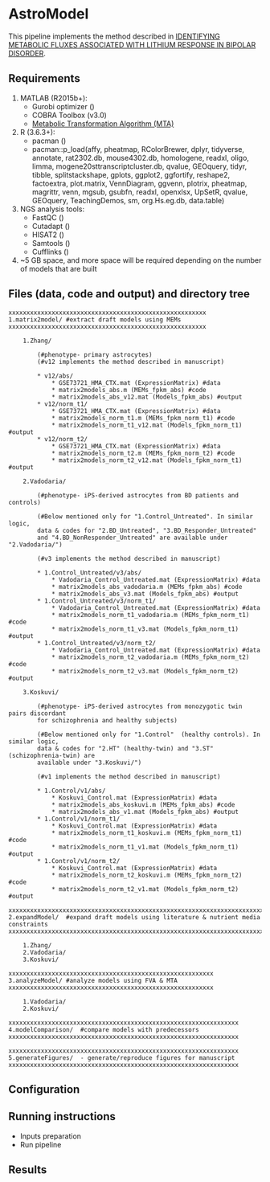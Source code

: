 # AstroModel
This pipeline implements the method described in 
[IDENTIFYING METABOLIC FLUXES ASSOCIATED WITH LITHIUM RESPONSE IN BIPOLAR DISORDER](https://anin90.github.io/).

## Requirements
1. MATLAB (R2015b+):
   * Gurobi optimizer ()
   * COBRA Toolbox (v3.0)
   * [Metabolic Transformation Algorithm (MTA)](https://github.com/ImNotaGit/MTA)
2. R (3.6.3+):
   * pacman ()
   * pacman::p_load(affy, pheatmap, RColorBrewer, dplyr, tidyverse, annotate, rat2302.db, mouse4302.db, homologene, 
							readxl, oligo, limma, mogene20sttranscriptcluster.db, qvalue, GEOquery, tidyr, tibble, splitstackshape, gplots, 
							ggplot2, ggfortify, reshape2, factoextra, plot.matrix, VennDiagram, ggvenn, plotrix, pheatmap, magrittr, venn, 
							mgsub, gsubfn, readxl, openxlsx, UpSetR, qvalue, GEOquery, TeachingDemos, sm, org.Hs.eg.db, data.table)
4. NGS analysis tools: 
   * FastQC ()
   * Cutadapt ()
   * HISAT2 ()
   * Samtools ()
   * Cufflinks ()
5. ~5 GB space, and more space will be required depending on the number of models that are built

## Files (data, code and output) and directory tree
````````````
xxxxxxxxxxxxxxxxxxxxxxxxxxxxxxxxxxxxxxxxxxxxxxxxxxxxxxx
1.matrix2model/	#extract draft models using MEMs
xxxxxxxxxxxxxxxxxxxxxxxxxxxxxxxxxxxxxxxxxxxxxxxxxxxxxxx

    1.Zhang/

		(#phenotype- primary astrocytes)
		(#v12 implements the method described in manuscript)
		
		* v12/abs/
			* GSE73721_HMA_CTX.mat (ExpressionMatrix) #data
			* matrix2models_abs.m (MEMs_fpkm_abs) #code
			* matrix2models_abs_v12.mat (Models_fpkm_abs) #output
		* v12/norm_t1/
			* GSE73721_HMA_CTX.mat (ExpressionMatrix) #data
			* matrix2models_norm_t1.m (MEMs_fpkm_norm_t1) #code
			* matrix2models_norm_t1_v12.mat (Models_fpkm_norm_t1) #output	
		* v12/norm_t2/
			* GSE73721_HMA_CTX.mat (ExpressionMatrix) #data
			* matrix2models_norm_t2.m (MEMs_fpkm_norm_t2) #code
			* matrix2models_norm_t2_v12.mat (Models_fpkm_norm_t1) #output
			
    2.Vadodaria/

		(#phenotype- iPS-derived astrocytes from BD patients and controls)
		
		(#Below mentioned only for "1.Control_Untreated". In similar logic, 
		data & codes for "2.BD_Untreated", "3.BD_Responder_Untreated" 
		and "4.BD_NonResponder_Untreated" are available under "2.Vadodaria/")
				
		(#v3 implements the method described in manuscript)
		
		* 1.Control_Untreated/v3/abs/
			* Vadodaria_Control_Untreated.mat (ExpressionMatrix) #data
			* matrix2models_abs_vadodaria.m (MEMs_fpkm_abs) #code
			* matrix2models_abs_v3.mat (Models_fpkm_abs) #output
		* 1.Control_Untreated/v3/norm_t1/
			* Vadodaria_Control_Untreated.mat (ExpressionMatrix) #data
			* matrix2models_norm_t1_vadodaria.m (MEMs_fpkm_norm_t1) #code
			* matrix2models_norm_t1_v3.mat (Models_fpkm_norm_t1) #output
		* 1.Control_Untreated/v3/norm_t2/
			* Vadodaria_Control_Untreated.mat (ExpressionMatrix) #data
			* matrix2models_norm_t2_vadodaria.m (MEMs_fpkm_norm_t2) #code
			* matrix2models_norm_t2_v3.mat (Models_fpkm_norm_t2) #output
    
    3.Koskuvi/

		(#phenotype- iPS-derived astrocytes from monozygotic twin pairs discordant 
		for schizophrenia and healthy subjects)
		
		(#Below mentioned only for "1.Control"  (healthy controls). In similar logic, 
		data & codes for "2.HT" (healthy-twin) and "3.ST" (schizophrenia-twin) are 
		available under "3.Koskuvi/")

		(#v1 implements the method described in manuscript)

		* 1.Control/v1/abs/
			* Koskuvi_Control.mat (ExpressionMatrix) #data
			* matrix2models_abs_koskuvi.m (MEMs_fpkm_abs) #code
			* matrix2models_abs_v1.mat (Models_fpkm_abs) #output
		* 1.Control/v1/norm_t1/
			* Koskuvi_Control.mat (ExpressionMatrix) #data
			* matrix2models_norm_t1_koskuvi.m (MEMs_fpkm_norm_t1) #code
			* matrix2models_norm_t1_v1.mat (Models_fpkm_norm_t1) #output
		* 1.Control/v1/norm_t2/
			* Koskuvi_Control.mat (ExpressionMatrix) #data
			* matrix2models_norm_t2_koskuvi.m (MEMs_fpkm_norm_t2) #code
			* matrix2models_norm_t2_v1.mat (Models_fpkm_norm_t2) #output

xxxxxxxxxxxxxxxxxxxxxxxxxxxxxxxxxxxxxxxxxxxxxxxxxxxxxxxxxxxxxxxxxxxxxxxxxxxxxxxxxxxx
2.expandModel/	#expand draft models using literature & nutrient media constraints
xxxxxxxxxxxxxxxxxxxxxxxxxxxxxxxxxxxxxxxxxxxxxxxxxxxxxxxxxxxxxxxxxxxxxxxxxxxxxxxxxxxx

    1.Zhang/
    2.Vadodaria/
    3.Koskuvi/

xxxxxxxxxxxxxxxxxxxxxxxxxxxxxxxxxxxxxxxxxxxxxxxxxxxxxxxxx
3.analyzeModel/	#analyze models using FVA & MTA
xxxxxxxxxxxxxxxxxxxxxxxxxxxxxxxxxxxxxxxxxxxxxxxxxxxxxxxxx

	1.Vadodaria/
	2.Koskuvi/

xxxxxxxxxxxxxxxxxxxxxxxxxxxxxxxxxxxxxxxxxxxxxxxxxxxxxxxxxxxxxxxx
4.modelComparison/	#compare models with predecessors  
xxxxxxxxxxxxxxxxxxxxxxxxxxxxxxxxxxxxxxxxxxxxxxxxxxxxxxxxxxxxxxxx

xxxxxxxxxxxxxxxxxxxxxxxxxxxxxxxxxxxxxxxxxxxxxxxxxxxxxxxxxxxxxxxx
5.generateFigures/	- generate/reproduce figures for manuscript
xxxxxxxxxxxxxxxxxxxxxxxxxxxxxxxxxxxxxxxxxxxxxxxxxxxxxxxxxxxxxxxx

````````````

## Configuration

## Running instructions
   * Inputs preparation
   * Run pipeline

## Results

